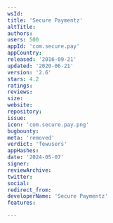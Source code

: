 ```yaml
---
wsId: 
title: 'Secure Paymentz'
altTitle: 
authors: 
users: 500
appId: 'com.secure.pay'
appCountry: 
released: '2016-09-21'
updated: '2020-06-21'
version: '2.6'
stars: 4.2
ratings: 
reviews: 
size: 
website: 
repository: 
issue: 
icon: 'com.secure.pay.png'
bugbounty: 
meta: 'removed'
verdict: 'fewusers'
appHashes: 
date: '2024-05-07'
signer: 
reviewArchive: 
twitter: 
social: 
redirect_from: 
developerName: 'Secure Paymentz'
features: 

---
```



